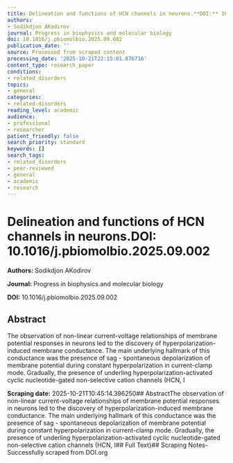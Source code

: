 ```yaml
---
title: Delineation and functions of HCN channels in neurons.**DOI:** 10.1016/j.pbiomolbio.2025.09.002
authors:
- Sodikdjon AKodirov
journal: Progress in biophysics and molecular biology
doi: 10.1016/j.pbiomolbio.2025.09.002
publication_date: ''
source: Processed from scraped content
processing_date: '2025-10-21T22:15:01.876716'
content_type: research_paper
conditions:
- related_disorders
topics:
- general
categories:
- related-disorders
reading_level: academic
audience:
- professional
- researcher
patient_friendly: false
search_priority: standard
keywords: []
search_tags:
- related_disorders
- peer-reviewed
- general
- academic
- research
---
```


# Delineation and functions of HCN channels in neurons.**DOI:** 10.1016/j.pbiomolbio.2025.09.002

**Authors:** Sodikdjon AKodirov

**Journal:** Progress in biophysics and molecular biology

**DOI:** 10.1016/j.pbiomolbio.2025.09.002

## Abstract

The observation of non-linear current-voltage relationships of membrane potential responses in neurons led to the discovery of hyperpolarization-induced membrane conductance. The main underlying hallmark of this conductance was the presence of sag - spontaneous depolarization of membrane potential during constant hyperpolarization in current-clamp mode. Gradually, the presence of underling hyperpolarization-activated cyclic nucleotide-gated non-selective cation channels (HCN, I

**Scraping date:** 2025-10-21T10:45:14.396250## AbstractThe observation of non-linear current-voltage relationships of membrane potential responses in neurons led to the discovery of hyperpolarization-induced membrane conductance. The main underlying hallmark of this conductance was the presence of sag - spontaneous depolarization of membrane potential during constant hyperpolarization in current-clamp mode. Gradually, the presence of underling hyperpolarization-activated cyclic nucleotide-gated non-selective cation channels (HCN, I## Full Text}## Scraping Notes- Successfully scraped from DOI.org